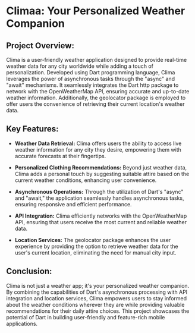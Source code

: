 # Climaa: Your Personalized Weather Companion

## Project Overview:
Clima is a user-friendly weather application designed to provide real-time weather data for any city worldwide while adding a touch of personalization. Developed using Dart programming language, Clima leverages the power of asynchronous tasks through the "async" and "await" mechanisms. It seamlessly integrates the Dart http package to network with the OpenWeatherMap API, ensuring accurate and up-to-date weather information. Additionally, the geolocator package is employed to offer users the convenience of retrieving their current location's weather data.

## Key Features:

- **Weather Data Retrieval:** Clima offers users the ability to access live weather information for any city they desire, empowering them with accurate forecasts at their fingertips.

- **Personalized Clothing Recommendations:** Beyond just weather data, Clima adds a personal touch by suggesting suitable attire based on the current weather conditions, enhancing user convenience.

- **Asynchronous Operations:** Through the utilization of Dart's "async" and "await," the application seamlessly handles asynchronous tasks, ensuring responsive and efficient performance.

- **API Integration:** Clima efficiently networks with the OpenWeatherMap API, ensuring that users receive the most current and reliable weather data.

- **Location Services:** The geolocator package enhances the user experience by providing the option to retrieve weather data for the user's current location, eliminating the need for manual city input.

## Conclusion:
Clima is not just a weather app; it's your personalized weather companion. By combining the capabilities of Dart's asynchronous processing with API integration and location services, Clima empowers users to stay informed about the weather conditions wherever they are while providing valuable recommendations for their daily attire choices. This project showcases the potential of Dart in building user-friendly and feature-rich mobile applications.
